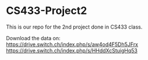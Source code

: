 # CS433-Project2
This is our repo for the 2nd project done in CS433 class. 

Download the data on:
https://drive.switch.ch/index.php/s/aw4od4F5Dh5JFrx
https://drive.switch.ch/index.php/s/HHddXcStuigHq53


